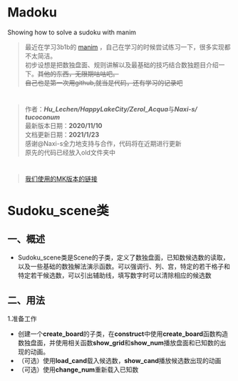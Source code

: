 # Madoku
Showing how to solve a sudoku with manim

> 最近在学习3b1b的 [manim](https://github.com/3b1b/manim) ，自己在学习的时候尝试练习一下，很多实现都不太简洁。  
初步设想是把数独盘面、规则讲解以及最基础的技巧结合数独题目介绍一下。~~其他的东西，无限期咕咕吧。  
自己也是第一次用github,就当是代码，还有学习的记录吧~~
# 
> 作者：***Hu_Lechen/HappyLakeCity/Zerol_Acqua***与***Naxi-s/ tucoconum***    
最新版本日期：**2020/11/10**   
文档更新日期：**2021/1/23**   
感谢@Naxi-s全力地支持与合作，代码将在近期进行更新   
原先的代码已经放入old文件夹中
# 
> [我们使用的MK版本的链接](https://github.com/manim-kindergarten)

#  Sudoku_scene类
## 一、概述
- Sudoku_scene类是Scene的子类，定义了数独盘面，已知数候选数的读取，以及一些基础的数独解法演示函数。可以强调行、列、宫，特定的若干格子和特定若干候选数，可以引出辅助线，填写数字时可以清除相应的候选数
## 二、用法
1.准备工作

- 创建一个**create_board**的子类，在**construct**中使用**create_board**函数构造数独盘面，并使用相关函数**show_grid**和**show_num**播放盘面和已知数的出现的动画。
- （可选）使用**load_cand**载入候选数，**show_cand**播放候选数出现的动画
- （可选）使用**change_num**重新载入已知数
